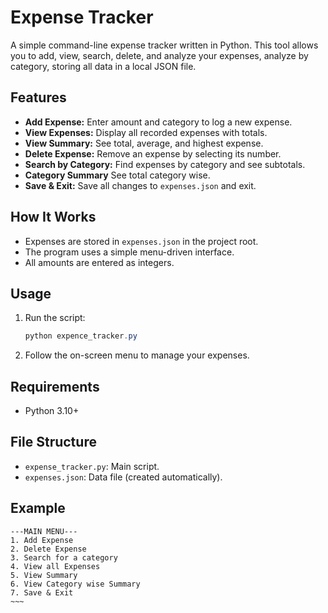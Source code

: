 # Expense Tracker

A simple command-line expense tracker written in Python. This tool allows you to add, view, search, delete, and analyze your expenses, analyze by category, storing all data in a local JSON file.

## Features
- **Add Expense:** Enter amount and category to log a new expense.
- **View Expenses:** Display all recorded expenses with totals.
- **View Summary:** See total, average, and highest expense.
- **Delete Expense:** Remove an expense by selecting its number.
- **Search by Category:** Find expenses by category and see subtotals.
- **Category Summary** See total category wise.
- **Save & Exit:** Save all changes to `expenses.json` and exit.

## How It Works
- Expenses are stored in `expenses.json` in the project root.
- The program uses a simple menu-driven interface.
- All amounts are entered as integers.

## Usage
1. Run the script:
   ```powershell
   python expence_tracker.py
   ```
2. Follow the on-screen menu to manage your expenses.

## Requirements
- Python 3.10+

## File Structure
- `expense_tracker.py`: Main script.
- `expenses.json`: Data file (created automatically).

## Example
```
---MAIN MENU---
1. Add Expense
2. Delete Expense
3. Search for a category
4. View all Expenses
5. View Summary
6. View Category wise Summary
7. Save & Exit
~~~
